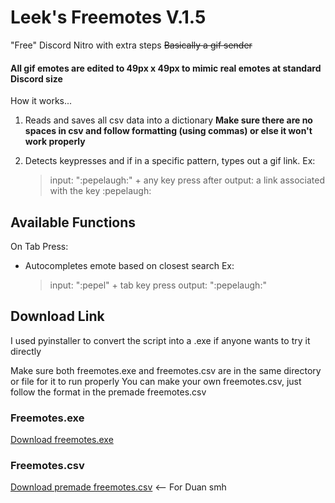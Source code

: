 # Leek's Freemotes V.1.5
 "Free" Discord Nitro with extra steps
 ~~Basically a gif sender~~
#### All gif emotes are edited to 49px x 49px to mimic real emotes at standard Discord size


How it works...

1. Reads and saves all csv data into a dictionary
**Make sure there are no spaces in csv and follow formatting (using commas) or else it won't work properly**

2. Detects keypresses and if in a specific pattern, types out a gif link.
	Ex:
	> input: ":pepelaugh:" + any key press after
	> output: a link associated with the key :pepelaugh:

## Available Functions

On Tab Press:
- Autocompletes emote based on closest search
 	Ex:
 	> input: ":pepel" + tab key press
 	> output: ":pepelaugh:"

## Download Link

I used pyinstaller to convert the script into a .exe if anyone wants to try it directly

Make sure both freemotes.exe and freemotes.csv are in the same directory or file for it to run properly
You can make your own freemotes.csv, just follow the format in the premade freemotes.csv

### Freemotes.exe
[Download freemotes.exe](https://github.com/minjualgae/Freemotes/raw/main/Freemotes/freemote.exe)

### Freemotes.csv
[Download premade freemotes.csv](https://drive.google.com/file/d/1VkETFiftPUtEsFZ20wx3ke3KJXkUc00H/view) <-- For Duan smh